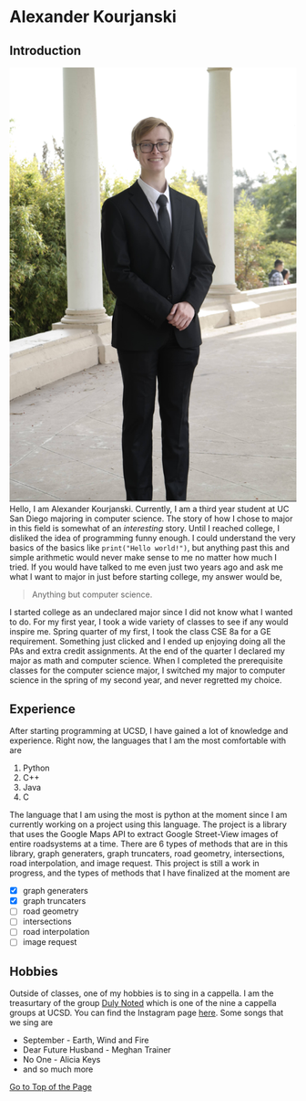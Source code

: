 # Alexander Kourjanski
## Introduction
![](/image_for_webpage/image-of-self.PNG)
Hello, I am Alexander Kourjanski. Currently, I am a third year student at UC San Diego majoring in computer science. The story of how I chose to major in this field is somewhat of an *interesting* story. Until I reached college, I disliked the idea of programming funny enough. I could understand the very basics of the basics like `print("Hello world!")`, but anything past this and simple arithmetic would never make sense to me no matter how much I tried. If you would have talked to me even just two years ago and ask me what I want to major in just before starting college, my answer would be,
>Anything but computer science.

I started college as an undeclared major since I did not know what I wanted to do. For my first year, I took a wide variety of classes to see if any would inspire me. Spring quarter of my first, I took the class CSE 8a for a GE requirement. Something just clicked and I ended up enjoying doing all the PAs and extra credit assignments. At the end of the quarter I declared my major as math and computer science. When I completed the prerequisite classes for the computer science major, I switched my major to computer science in the spring of my second year, and never regretted my choice. 
## Experience

After starting programming at UCSD, I have gained a lot of knowledge and experience. Right now, the languages that I am the most comfortable with are

1. Python
2. C++
3. Java
4. C

The language that I am using the most is python at the moment since I am currently working on a project using this language. The project is a library that uses the Google Maps API to extract Google Street-View images of entire roadsystems at a time. There are 6 types of methods that are in this library, graph generaters, graph truncaters, road geometry, intersections, road interpolation, and image request. This project is still a work in progress, and the types of methods that I have finalized at the moment are

- [x] graph generaters
- [x] graph truncaters
- [ ] road geometry
- [ ] intersections
- [ ] road interpolation
- [ ] image request

## Hobbies

Outside of classes, one of my hobbies is to sing in a cappella. I am the treasurtary of the group [Duly Noted](image_for_webpage/duly-noted-photo.PNG) which is one of the nine a cappella groups at UCSD. You can find the Instagram page [here](https://www.instagram.com/ucsddulynoted/?hl=en). Some songs that we sing are
  
- September - Earth, Wind and Fire
- Dear Future Husband - Meghan Trainer
- No One - Alicia Keys
- and so much more
  


[Go to Top of the Page](https://alexander-kourjanski.github.io/cse110-pages_project/#introduction)
